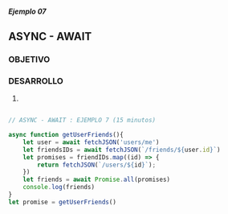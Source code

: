 ##### Ejemplo 07
## ASYNC - AWAIT 

### OBJETIVO

### DESARROLLO
1. 

```javascript

// ASYNC - AWAIT : EJEMPLO 7 (15 minutos)

async function getUserFriends(){
    let user = await fetchJSON('users/me')
    let friendsIDs = await fetchJSON(`/friends/${user.id}`)
    let promises = friendIDs.map((id) => {
        return fetchJSON(`/users/${id}`);
    })
    let friends = await Promise.all(promises)
    console.log(friends)
}
let promise = getUserFriends()

```
